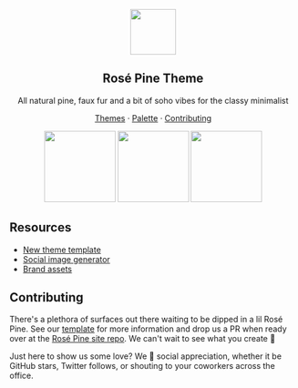 <p align="center">
  <img src="assets/icon.png" width="80" />
  <h2 align="center">Rosé Pine Theme</h2>
</p>

<p align="center">All natural pine, faux fur and a bit of soho vibes for the classy minimalist</p>

<p align="center">
  <a href="https://rosepinetheme.com/themes">Themes</a>
  ·
  <a href="https://rosepinetheme.com/palette">Palette</a>
  ·
  <a href="https://github.com/rose-pine/.github/blob/main/contributing.md">Contributing</a>
</p>

<p align="center">
  <img src="assets/palette.png" width="125" />
  <img src="assets/palette-moon.png" width="125" />
  <img src="assets/palette-dawn.png" width="125" />
</p>

## Resources

- [New theme template](https://github.com/rose-pine/rose-pine-template)
- [Social image generator](https://rose-pine-images.vercel.app)
- [Brand assets](https://github.com/rose-pine/rose-pine-theme/tree/main/assets)

## Contributing

There's a plethora of surfaces out there waiting to be dipped in a lil Rosé Pine. See our [template](https://github.com/rose-pine/rose-pine-template) for more information and drop us a PR when ready over at the [Rosé Pine site repo](https://github.com/rose-pine/rose-pine-site). We can't wait to see what you create 🥰

Just here to show us some love? We 💛 social appreciation, whether it be GitHub stars, Twitter follows, or shouting to your coworkers across the office.
